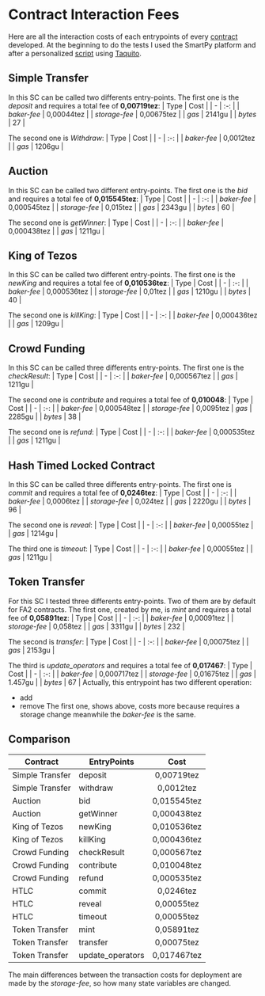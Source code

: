 # Contract Interaction Fees
Here are all the interaction costs of each entrypoints of every [contract](https://github.com/TheMastro-11/Evaluating-execution-and-development-costs-in-the-Tezos-blockchain/tree/main/contracts) developed.
At the beginning to do the tests I used the SmartPy platform and after a personalized [script](https://github.com/TheMastro-11/SmartContract-Execution-Costs-By-Taquito) using [Taquito](https://tezostaquito.io/).

## Simple Transfer
In this SC can be called two differents entry-points.
The first one is the *deposit* and requires a total fee of **0,00719tez**:
| Type | Cost |
| - | :-: |
| *baker-fee* | 0,00044tez |
| *storage-fee* | 0,00675tez |
| *gas* | 2141gu |
| *bytes* | 27 |

The second one is *Withdraw*:
| Type | Cost |
| - | :-: |
| *baker-fee* | 0,0012tez |
| *gas* | 1206gu |


## Auction
In this SC can be called two different entry-points.
The first one is the *bid* and requires a total fee of **0,015545tez**:
| Type | Cost |
| - | :-: |
| *baker-fee* | 0,000545tez |
| *storage-fee* | 0,015tez |
| *gas* | 2343gu |
| *bytes* | 60 |

The second one is *getWinner*:
| Type | Cost |
| - | :-: |
| *baker-fee* | 0,000438tez |
| *gas* | 1211gu |

## King of Tezos
In this SC can be called two different entry-points.
The first one is the *newKing* and requires a total fee of **0,010536tez**:
| Type | Cost |
| - | :-: |
| *baker-fee* | 0,000536tez |
| *storage-fee* | 0,01tez |
| *gas* | 1210gu |
| *bytes* | 40 |

The second one is *killKing*:
| Type | Cost |
| - | :-: |
| *baker-fee* | 0,000436tez |
| *gas* | 1209gu |

## Crowd Funding
In this SC can be called three differents entry-points.
The first one is the *checkResult*:
| Type | Cost |
| - | :-: |
| *baker-fee* | 0,000567tez |
| *gas* | 1211gu |

The second one is *contribute* and requires a total fee of **0,010048**:
| Type | Cost |
| - | :-: |
| *baker-fee* | 0,000548tez |
| *storage-fee* | 0,0095tez 
| *gas* | 2285gu |
| *bytes* | 38 | 

The second one is *refund*:
| Type | Cost |
| - | :-: |
| *baker-fee* | 0,000535tez |
| *gas* | 1211gu |


## Hash Timed Locked Contract
In this SC can be called three differents entry-points.
The first one is *commit* and requires a total fee of **0,0246tez**:
| Type | Cost |
| - | :-: |
| *baker-fee* | 0,0006tez |
| *storage-fee* | 0,024tez |
| *gas* | 2220gu |
| *bytes* | 96 |

The second one is *reveal*:
| Type | Cost |
| - | :-: |
| *baker-fee* | 0,00055tez |
| *gas* | 1214gu |

The third one is *timeout*:
| Type | Cost |
| - | :-: |
| *baker-fee* | 0,00055tez |
| *gas* | 1211gu |

## Token Transfer
For this SC I tested three differents entry-points.
Two of them are by default for FA2 contracts.
The first one, created by me, is *mint* and requires a total fee of **0,05891tez**:
| Type | Cost |
| - | :-: |
| *baker-fee* | 0,00091tez |
| *storage-fee* | 0,058tez |
| *gas* | 3311gu |
| *bytes* | 232 |

The second is *transfer*:
| Type | Cost |
| - | :-: |
| *baker-fee* | 0,00075tez |
| *gas* | 2153gu |

The third is *update_operators* and requires a total fee of **0,017467**:
| Type | Cost |
| - | :-: |
| *baker-fee* | 0,000717tez |
| *storage-fee* | 0,01675tez |
| *gas* | 1.457gu |
| *bytes* | 67 |
Actually, this entrypoint has two different operation:
* add
* remove
The first one, shows above, costs more because requires a storage change meanwhile the *baker-fee* is the same.


## Comparison
| Contract | EntryPoints | Cost |
| - | - |:-: | 
| Simple Transfer | deposit | 0,00719tez |
| Simple Transfer | withdraw | 0,0012tez  |
| Auction | bid | 0,015545tez | 
| Auction | getWinner | 0,000438tez | 
| King of Tezos | newKing| 0,010536tez |
| King of Tezos | killKing | 0,000436tez |
| Crowd Funding | checkResult | 0,000567tez |
| Crowd Funding | contribute |0,010048tez |
| Crowd Funding | refund | 0,000535tez |
| HTLC | commit | 0,0246tez |
| HTLC | reveal | 0,00055tez |
| HTLC | timeout | 0,00055tez |
| Token Transfer | mint | 0,05891tez |
| Token Transfer | transfer | 0,00075tez |
| Token Transfer | update_operators | 0,017467tez |

The main differences between the transaction costs for deployment are made by the *storage-fee*, so how many state variables are changed.
